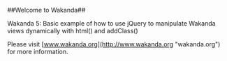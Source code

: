 ##Welcome to Wakanda##

Wakanda 5: Basic example of how to use jQuery to manipulate Wakanda views dynamically with html() and addClass()

Please visit [www.wakanda.org](http://www.wakanda.org "wakanda.org") for more information.
